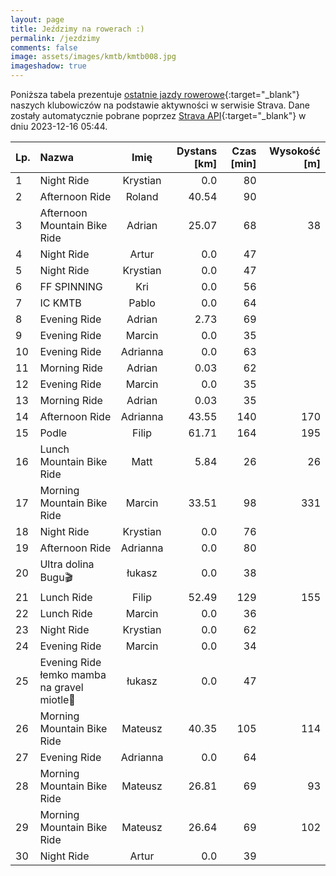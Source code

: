 ```yaml
---
layout: page
title: Jeździmy na rowerach :)
permalink: /jezdzimy
comments: false
image: assets/images/kmtb/kmtb008.jpg
imageshadow: true
---
```


Poniższa tabela prezentuje [ostatnie jazdy rowerowe](https://www.strava.com/clubs/336381){:target="_blank"} naszych klubowiczów na podstawie aktywności w serwisie Strava. Dane zostały automatycznie pobrane poprzez [Strava API](https://developers.strava.com/docs/reference/#api-Clubs-getClubActivitiesById){:target="_blank"} w dniu 2023-12-16 05:44.

Lp. | Nazwa | Imię | Dystans [km] | Czas [min] | Wysokość [m]
:--- | :--- | :---: | ---: | ---: | ---:
1|Night Ride|Krystian|0.0|80|
2|Afternoon Ride|Roland|40.54|90|
3|Afternoon Mountain Bike Ride|Adrian|25.07|68|38
4|Night Ride|Artur|0.0|47|
5|Night Ride|Krystian|0.0|47|
6|FF SPINNING|Kri|0.0|56|
7|IC KMTB|Pablo|0.0|64|
8|Evening Ride|Adrian|2.73|69|
9|Evening Ride|Marcin|0.0|35|
10|Evening Ride|Adrianna|0.0|63|
11|Morning Ride|Adrian|0.03|62|
12|Evening Ride|Marcin|0.0|35|
13|Morning Ride|Adrian|0.03|35|
14|Afternoon Ride|Adrianna|43.55|140|170
15|Podle|Filip|61.71|164|195
16|Lunch Mountain Bike Ride|Matt|5.84|26|26
17|Morning Mountain Bike Ride|Marcin|33.51|98|331
18|Night Ride|Krystian|0.0|76|
19|Afternoon Ride|Adrianna|0.0|80|
20|Ultra dolina Bugu🎬|łukasz|0.0|38|
21|Lunch Ride|Filip|52.49|129|155
22|Lunch Ride|Marcin|0.0|36|
23|Night Ride|Krystian|0.0|62|
24|Evening Ride|Marcin|0.0|34|
25|Evening Ride łemko mamba na gravel miotle🚵|łukasz|0.0|47|
26|Morning Mountain Bike Ride|Mateusz|40.35|105|114
27|Evening Ride|Adrianna|0.0|64|
28|Morning Mountain Bike Ride|Mateusz|26.81|69|93
29|Morning Mountain Bike Ride|Mateusz|26.64|69|102
30|Night Ride|Artur|0.0|39|

